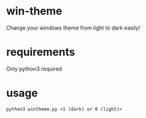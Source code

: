 # win-theme
 Change your windows theme from light to dark easily!
 
# requirements
 Only python3 required
 
# usage
  
```
python3 wintheme.py <1 (dark) or 0 (light)>
```
